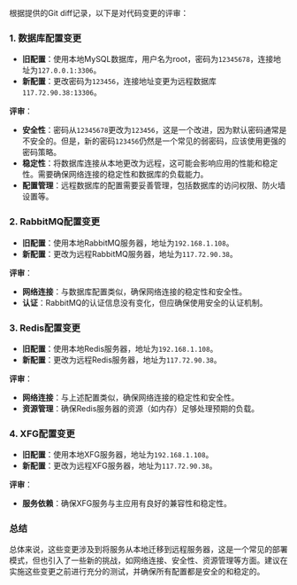 根据提供的Git diff记录，以下是对代码变更的评审：

### 1. 数据库配置变更
- **旧配置**：使用本地MySQL数据库，用户名为root，密码为`12345678`，连接地址为`127.0.0.1:3306`。
- **新配置**：更改密码为`123456`，连接地址变更为远程数据库`117.72.90.38:13306`。

**评审**：
- **安全性**：密码从`12345678`更改为`123456`，这是一个改进，因为默认密码通常是不安全的。但是，新的密码`123456`仍然是一个常见的弱密码，应该使用更强的密码策略。
- **稳定性**：将数据库连接从本地更改为远程，这可能会影响应用的性能和稳定性。需要确保网络连接的稳定性和数据库的负载能力。
- **配置管理**：远程数据库的配置需要妥善管理，包括数据库的访问权限、防火墙设置等。

### 2. RabbitMQ配置变更
- **旧配置**：使用本地RabbitMQ服务器，地址为`192.168.1.108`。
- **新配置**：更改为远程RabbitMQ服务器，地址为`117.72.90.38`。

**评审**：
- **网络连接**：与数据库配置类似，确保网络连接的稳定性和安全性。
- **认证**：RabbitMQ的认证信息没有变化，但应确保使用安全的认证机制。

### 3. Redis配置变更
- **旧配置**：使用本地Redis服务器，地址为`192.168.1.108`。
- **新配置**：更改为远程Redis服务器，地址为`117.72.90.38`。

**评审**：
- **网络连接**：与上述配置类似，确保网络连接的稳定性和安全性。
- **资源管理**：确保Redis服务器的资源（如内存）足够处理预期的负载。

### 4. XFG配置变更
- **旧配置**：使用本地XFG服务器，地址为`192.168.1.108`。
- **新配置**：更改为远程XFG服务器，地址为`117.72.90.38`。

**评审**：
- **服务依赖**：确保XFG服务与主应用有良好的兼容性和稳定性。

### 总结
总体来说，这些变更涉及到将服务从本地迁移到远程服务器，这是一个常见的部署模式，但也引入了一些新的挑战，如网络连接、安全性、资源管理等方面。建议在实施这些变更之前进行充分的测试，并确保所有配置都是安全的和稳定的。